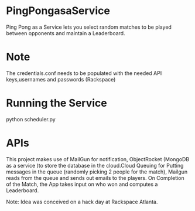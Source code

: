 PingPongasaService
==================

Ping Pong as a Service lets you select random matches to be played between opponents and maintain a Leaderboard.

Note
========
The credentials.conf needs to be populated with the needed API keys,usernames and passwords (Rackspace)

Running the Service
===================

python scheduler.py


APIs
========
This project makes use of MailGun for notification, ObjectRocket (MongoDB as a service )to store the database in the cloud.Cloud Queuing for Putting messages in the queue (randomly picking 2 people for the match), Mailgun reads from the queue and sends out emails to the players. On Completion of the Match, the App takes input on who won and computes a Leaderboard.

Note: Idea was conceived on a hack day at Rackspace Atlanta.
